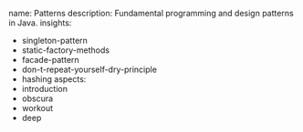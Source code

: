 name: Patterns
description: Fundamental programming and design patterns in Java.
insights:
  - singleton-pattern
  - static-factory-methods
  - facade-pattern
  - don-t-repeat-yourself-dry-principle
  - hashing
aspects:
  - introduction
  - obscura
  - workout
  - deep
 